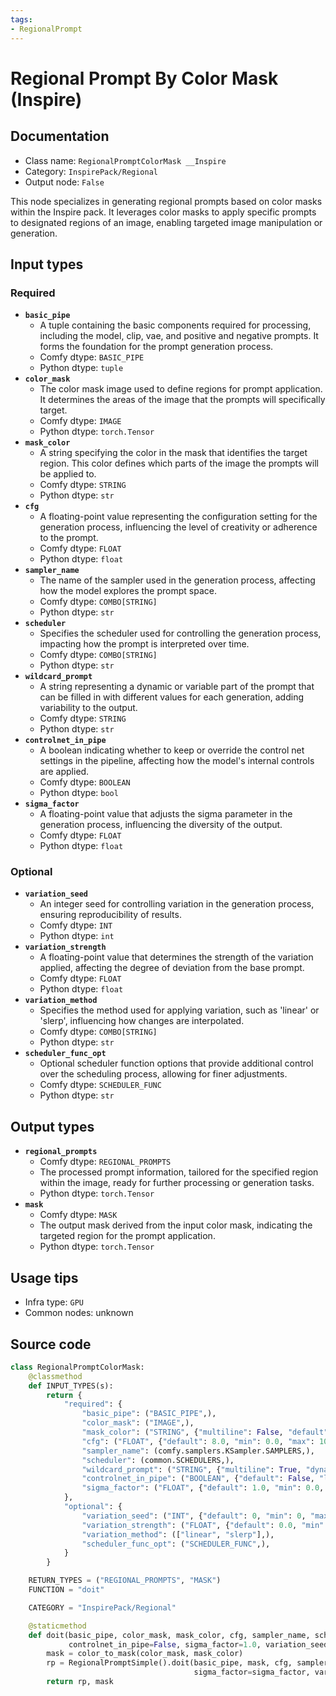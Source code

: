 ```yaml
---
tags:
- RegionalPrompt
---
```


# Regional Prompt By Color Mask (Inspire)
## Documentation
- Class name: `RegionalPromptColorMask __Inspire`
- Category: `InspirePack/Regional`
- Output node: `False`

This node specializes in generating regional prompts based on color masks within the Inspire pack. It leverages color masks to apply specific prompts to designated regions of an image, enabling targeted image manipulation or generation.
## Input types
### Required
- **`basic_pipe`**
    - A tuple containing the basic components required for processing, including the model, clip, vae, and positive and negative prompts. It forms the foundation for the prompt generation process.
    - Comfy dtype: `BASIC_PIPE`
    - Python dtype: `tuple`
- **`color_mask`**
    - The color mask image used to define regions for prompt application. It determines the areas of the image that the prompts will specifically target.
    - Comfy dtype: `IMAGE`
    - Python dtype: `torch.Tensor`
- **`mask_color`**
    - A string specifying the color in the mask that identifies the target region. This color defines which parts of the image the prompts will be applied to.
    - Comfy dtype: `STRING`
    - Python dtype: `str`
- **`cfg`**
    - A floating-point value representing the configuration setting for the generation process, influencing the level of creativity or adherence to the prompt.
    - Comfy dtype: `FLOAT`
    - Python dtype: `float`
- **`sampler_name`**
    - The name of the sampler used in the generation process, affecting how the model explores the prompt space.
    - Comfy dtype: `COMBO[STRING]`
    - Python dtype: `str`
- **`scheduler`**
    - Specifies the scheduler used for controlling the generation process, impacting how the prompt is interpreted over time.
    - Comfy dtype: `COMBO[STRING]`
    - Python dtype: `str`
- **`wildcard_prompt`**
    - A string representing a dynamic or variable part of the prompt that can be filled in with different values for each generation, adding variability to the output.
    - Comfy dtype: `STRING`
    - Python dtype: `str`
- **`controlnet_in_pipe`**
    - A boolean indicating whether to keep or override the control net settings in the pipeline, affecting how the model's internal controls are applied.
    - Comfy dtype: `BOOLEAN`
    - Python dtype: `bool`
- **`sigma_factor`**
    - A floating-point value that adjusts the sigma parameter in the generation process, influencing the diversity of the output.
    - Comfy dtype: `FLOAT`
    - Python dtype: `float`
### Optional
- **`variation_seed`**
    - An integer seed for controlling variation in the generation process, ensuring reproducibility of results.
    - Comfy dtype: `INT`
    - Python dtype: `int`
- **`variation_strength`**
    - A floating-point value that determines the strength of the variation applied, affecting the degree of deviation from the base prompt.
    - Comfy dtype: `FLOAT`
    - Python dtype: `float`
- **`variation_method`**
    - Specifies the method used for applying variation, such as 'linear' or 'slerp', influencing how changes are interpolated.
    - Comfy dtype: `COMBO[STRING]`
    - Python dtype: `str`
- **`scheduler_func_opt`**
    - Optional scheduler function options that provide additional control over the scheduling process, allowing for finer adjustments.
    - Comfy dtype: `SCHEDULER_FUNC`
    - Python dtype: `str`
## Output types
- **`regional_prompts`**
    - Comfy dtype: `REGIONAL_PROMPTS`
    - The processed prompt information, tailored for the specified region within the image, ready for further processing or generation tasks.
    - Python dtype: `torch.Tensor`
- **`mask`**
    - Comfy dtype: `MASK`
    - The output mask derived from the input color mask, indicating the targeted region for the prompt application.
    - Python dtype: `torch.Tensor`
## Usage tips
- Infra type: `GPU`
- Common nodes: unknown


## Source code
```python
class RegionalPromptColorMask:
    @classmethod
    def INPUT_TYPES(s):
        return {
            "required": {
                "basic_pipe": ("BASIC_PIPE",),
                "color_mask": ("IMAGE",),
                "mask_color": ("STRING", {"multiline": False, "default": "#FFFFFF"}),
                "cfg": ("FLOAT", {"default": 8.0, "min": 0.0, "max": 100.0}),
                "sampler_name": (comfy.samplers.KSampler.SAMPLERS,),
                "scheduler": (common.SCHEDULERS,),
                "wildcard_prompt": ("STRING", {"multiline": True, "dynamicPrompts": False, "placeholder": "wildcard prompt"}),
                "controlnet_in_pipe": ("BOOLEAN", {"default": False, "label_on": "Keep", "label_off": "Override"}),
                "sigma_factor": ("FLOAT", {"default": 1.0, "min": 0.0, "max": 10.0, "step": 0.01}),
            },
            "optional": {
                "variation_seed": ("INT", {"default": 0, "min": 0, "max": 0xffffffffffffffff}),
                "variation_strength": ("FLOAT", {"default": 0.0, "min": 0.0, "max": 1.0, "step": 0.01}),
                "variation_method": (["linear", "slerp"],),
                "scheduler_func_opt": ("SCHEDULER_FUNC",),
            }
        }

    RETURN_TYPES = ("REGIONAL_PROMPTS", "MASK")
    FUNCTION = "doit"

    CATEGORY = "InspirePack/Regional"

    @staticmethod
    def doit(basic_pipe, color_mask, mask_color, cfg, sampler_name, scheduler, wildcard_prompt,
             controlnet_in_pipe=False, sigma_factor=1.0, variation_seed=0, variation_strength=0.0, variation_method="linear", scheduler_func_opt=None):
        mask = color_to_mask(color_mask, mask_color)
        rp = RegionalPromptSimple().doit(basic_pipe, mask, cfg, sampler_name, scheduler, wildcard_prompt, controlnet_in_pipe,
                                         sigma_factor=sigma_factor, variation_seed=variation_seed, variation_strength=variation_strength, variation_method=variation_method, scheduler_func_opt=scheduler_func_opt)[0]
        return rp, mask

```
